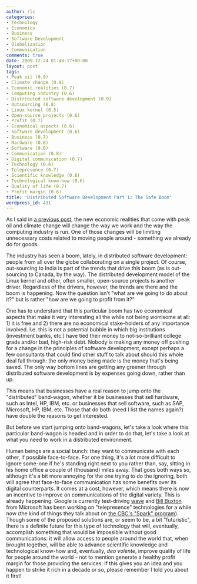 ```yaml
---
author: rlc
categories:
- Technology
- Economics
- Business
- Software Development
- Globalization
- Communication
comments: true
date: 2009-12-24 01:48:17+00:00
layout: post
tags:
- Peak oil (0.9)
- Climate change (0.8)
- Economic realities (0.7)
- Computing industry (0.6)
- Distributed software development (0.9)
- Outsourcing (0.8)
- Linux kernel (0.5)
- Open-source projects (0.6)
- Profit (0.7)
- Economical aspects (0.6)
- Software development (0.6)
- Business (0.7)
- Hardware (0.6)
- Software (0.6)
- Communication (0.8)
- Digital communication (0.7)
- Technology (0.6)
- Telepresence (0.7)
- Scientific knowledge (0.6)
- Technological know-how (0.6)
- Quality of life (0.7)
- Profit margin (0.6)
title: 'Distributed Software Development Part 1: The Safe Boom'
wordpress_id: 431
---
```


As I said in [a previous post](/blog/2009/12/staring-into-the-depths-of-the-yet-unwritten), the new economic realities that come with peak oil and climate change will change the way we work and the way the computing industry is run. One of those changes will be limiting unnecessary costs related to moving people around - something we already do for goods.

<!--more-->

The industry has seen a boom, lately, in distributed software development: people from all over the globe collaborating on a single project. Of course, out-sourcing to India is part of the trends that drive this boom (as is out-sourcing to Canada, by the way). The distributed development model of the Linux kernel and other, often smaller, open-source projects is another driver. Regardless of the drivers, however, the trends are there and the boom is happening. Now the question isn't "what are we going to do about it?" but is rather "how are we going to profit from it?"

One has to understand that this particular boom has two economical aspects that make it very interesting all the while not being worrisome at all: 1) it is free and 2) there are no economical stake-holders of any importance involved. I.e. this is not a potential bubble in which big institutions (investment banks, etc.) have tied their money to not-so-brilliant college grads and/or bad, high-risk debt. Nobody is making any money off pushing for a change in the principles of software development, except perhaps a few consultants that could find other stuff to talk about should this whole deal fall through: the only money being made is the money that's being saved. The only way bottom lines are getting any greener through distributed software development is by expenses going down, rather than up.

This means that businesses have a real reason to jump onto the "distributed" band-wagon, whether it be businesses that sell hardware, such as Intel, HP, IBM, etc. or businesses that sell software, such as SAP, Microsoft, HP, IBM, etc. Those that do both (need I list the names again?) have double the reasons to get interested.

But before we start jumping onto band-wagons, let's take a look where this particular band-wagon is headed and in order to do that, let's take a look at what you need to work in a distributed environment.

Human beings are a social bunch: they want to communicate with each other, if possible face-to-face. For one thing, it's a lot more difficult to ignore some-one if he's standing right next to you rather than, say, sitting in his home office a couple of (thousand) miles away. That goes both ways so, although it's a bit more annoying for the one trying to do the ignoring, both will agree that face-to-face communication has some benefits over its digital counterparts. It comes at a cost, however, which means there is now an incentive to improve on communications of the digital variety. This is already happening. Google is currently test-driving [wave](http://wave.google.com) and [Bill Buxton](http://www.billbuxton.com) from Microsoft has been working on "telepresence" technologies for a while now (the kind of things they talk about on [the CBC's "Spark" program](http://cbc.ca/spark)). Though some of the proposed solutions are, or seem to be, a bit "futuristic", there is a definite future for this type of technology that will, eventually, accomplish something that would be impossible without good communications: it will allow access to people around the world that, when brought together, will be able to advance scientific knowledge and technological know-how and, eventually, _deo volente_, improve quality of life for people around the world - not to mention generate a healthy profit margin for those providing the services. If this gives you an idea and you happen to strike it rich in a decade or so, please remember I told you about it first!